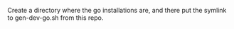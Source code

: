 Create a directory where the go installations are, and there put the symlink to gen-dev-go.sh from this repo.
